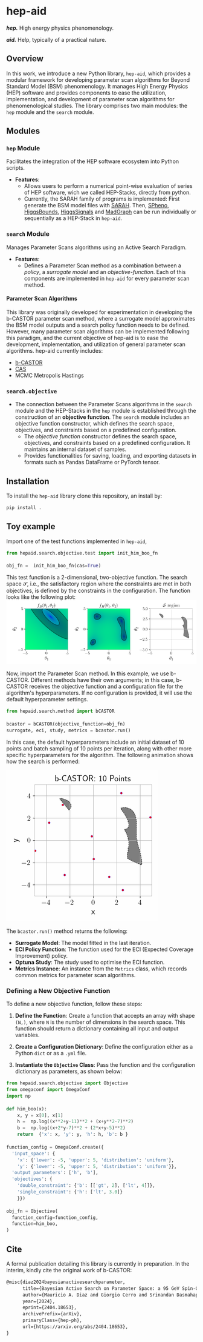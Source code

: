 # hep-aid
**_hep._** High energy physics phenomenology.

**_aid._** Help, typically of a practical nature.

## Overview

In this work, we introduce a new Python library, `hep-aid`, which provides a modular framework for developing parameter scan algorithms for Beyond Standard Model (BSM) phenomenology. It manages High Energy Physics (HEP) software and provides components to ease the utilization, implementation, and development of parameter scan algorithms for phenomenological studies. The library comprises two main modules: the `hep` module and the `search` module.

## Modules

### `hep` Module
Facilitates the integration of the HEP software ecosystem into Python scripts.
- **Features**:
  - Allows users to perform a numerical point-wise evaluation of series of HEP software, wich we called HEP-Stacks, directly from python.
  - Currently, the SARAH family of programs is implemented: First generate the BSM model files with [SARAH](https://sarah.hepforge.org/). Then, [SPheno](https://spheno.hepforge.org/), [HiggsBounds](https://higgsbounds.hepforge.org/), [HiggsSignals](https://higgsbounds.hepforge.org/) and [MadGraph](https://launchpad.net/mg5amcnlo) can be run individually or sequentially as a HEP-Stack in `hep-aid`.

### `search` Module
Manages Parameter Scans algorithms using an Active Search Paradigm.
- **Features**:
  - Defines a Parameter Scan method as a combination between a *policy*, a *surrogate model* and an *objective-function*. Each of this components are implemented in `hep-aid` for every parameter scan method.

#### Parameter Scan Algorithms

This library was originally developed for experimentation in developing the b-CASTOR parameter scan method, where a surrogate model approximates the BSM model outputs and a search policy function needs to be defined. However, many parameter scan algorithms can be implemented following this paradigm, and the current objective of hep-aid is to ease the development, implementation, and utilization of general parameter scan algorithms. hep-aid currently includes:

- [b-CASTOR](https://arxiv.org/abs/2404.18653)
- [CAS](https://proceedings.mlr.press/v139/malkomes21a.html)
- MCMC Metropolis Hastings


### `search.objective` 

- The connection between the Parameter Scans algorithms in the `search` module and the HEP-Stacks in the `hep` module is established through the construction of an **objective function**. The `search` module includes an objective function constructor, which defines the search space, objectives, and constraints based on a predefined configuration.
  - The *objective function* constructor defines the search space, objectives, and constraints based on a predefined configuration. It maintains an internal dataset of samples.
  - Provides functionalities for saving, loading, and exporting datasets in formats such as Pandas DataFrame or PyTorch tensor.


## Installation

To install the `hep-aid` library clone this repository, an install by:
```bash
pip install .
```
## Toy example

Import one of the test functions implemented in `hep-aid`,
```python
from hepaid.search.objective.test import init_him_boo_fn

obj_fn =  init_him_boo_fn(cas=True)
```
This test function is a 2-dimensional, two-objective function. The search space $\mathcal{S}$, i.e., the satisfactory region where the constraints are met in both objectives, is defined by the constraints in the configuration. The function looks like the following plot:
![Test function plot](files/test_function_truth.png)

Now, import the Parameter Scan method. In this example, we use b-CASTOR. Different methods have their own arguments; in this case, b-CASTOR receives the objective function and a configuration file for the algorithm's hyperparameters. If no configuration is provided, it will use the default hyperparameter settings.
```python
from hepaid.search.method import bCASTOR

bcastor = bCASTOR(objective_function=obj_fn)
surrogate, eci, study, metrics = bcastor.run()
```
In this case, the default hyperparameters include an initial dataset of 10 points and batch sampling of 10 points per iteration, along with other more specific hyperparameters for the algorithm. The following animation shows how the search is performed:

![b-CASTOR search](files/bcastor_test_function.gif)

The `bcastor.run()` method returns the following:
- **Surrogate Model**: The model fitted in the last iteration.
- **ECI Policy Function**: The function used for the ECI (Expected Coverage Improvement) policy.
- **Optuna Study**: The study used to optimise the ECI function.
- **Metrics Instance**: An instance from the `Metrics` class, which records common metrics for parameter scan algorithms.
### Defining a New Objective Function


To define a new objective function, follow these steps:

1. **Define the Function**: Create a function that accepts an array with shape `(N,)`, where `N` is the number of dimensions in the search space. This function should return a dictionary containing all input and output variables.

2. **Create a Configuration Dictionary**: Define the configuration either as a Python `dict` or as a `.yml` file.

3. **Instantiate the `Objective` Class**: Pass the function and the configuration dictionary as parameters, as shown below:

```python
from hepaid.search.objective import Objective
from omegaconf import OmegaConf
import np

def him_boo(x):
    x, y = x[0], x[1]
    h =  np.log((x**2+y-11)**2 + (x+y**2-7)**2)
    b =  np.log((x+2*y-7)**2 + (2*x+y-5)**2)
    return  {'x': x, 'y': y, 'h': h, 'b': b }

function_config = OmegaConf.create({
  'input_space': {
    'x': {'lower': -5, 'upper': 5, 'distribution': 'uniform'}, 
    'y': {'lower': -5, 'upper': 5, 'distribution': 'uniform'}}, 
  'output_parameters': ['h', 'b'], 
  'objectives': {
    'double_constraint': {'b': [['gt', 2], ['lt', 4]]}, 
    'single_constraint': {'h': ['lt', 3.0]}
    }}) 

obj_fn = Objective(
  function_config=function_config,
  function=him_boo,
)
```


## Cite
A formal publication detailing this library is currently in preparation. In the interim, kindly cite the original work of b-CASTOR:
```latex
@misc{diaz2024bayesianactivesearchparameter,
      title={Bayesian Active Search on Parameter Space: a 95 GeV Spin-0 Resonance in the ($B-L$)SSM}, 
      author={Mauricio A. Diaz and Giorgio Cerro and Srinandan Dasmahapatra and Stefano Moretti},
      year={2024},
      eprint={2404.18653},
      archivePrefix={arXiv},
      primaryClass={hep-ph},
      url={https://arxiv.org/abs/2404.18653}, 
}
```
